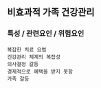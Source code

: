 ## 비효과적 가족 건강관리


### 특성 / 관련요인 / 위험요인

>   
                    
    복잡한 치료 요법
    건강관리 체계의 복잡성
    의사결정 갈등
    경제적으로 혜택을 받지 못함
    가족 갈등
